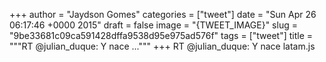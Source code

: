 
+++
author = "Jaydson Gomes"
categories = ["tweet"]
date = "Sun Apr 26 06:17:46 +0000 2015"
draft = false
image = "{TWEET_IMAGE}"
slug = "9be33681c09ca591428dffa9538d95e975ad576f"
tags = ["tweet"]
title = """RT @julian_duque: Y nace ..."""
+++
RT @julian_duque: Y nace latam.js
